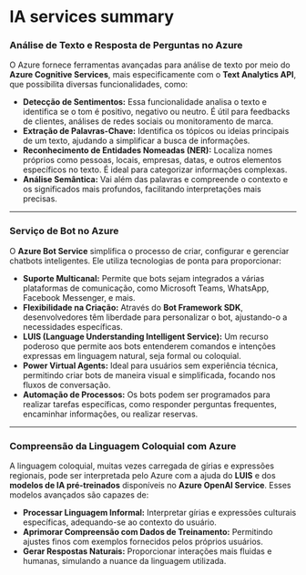 # IA services summary

### **Análise de Texto e Resposta de Perguntas no Azure**

O Azure fornece ferramentas avançadas para análise de texto por meio do **Azure Cognitive Services**, mais especificamente com o **Text Analytics API**, que possibilita diversas funcionalidades, como:
- **Detecção de Sentimentos:** Essa funcionalidade analisa o texto e identifica se o tom é positivo, negativo ou neutro. É útil para feedbacks de clientes, análises de redes sociais ou monitoramento de marca.
- **Extração de Palavras-Chave:** Identifica os tópicos ou ideias principais de um texto, ajudando a simplificar a busca de informações.
- **Reconhecimento de Entidades Nomeadas (NER):** Localiza nomes próprios como pessoas, locais, empresas, datas, e outros elementos específicos no texto. É ideal para categorizar informações complexas.
- **Análise Semântica:** Vai além das palavras e compreende o contexto e os significados mais profundos, facilitando interpretações mais precisas.

---

### **Serviço de Bot no Azure**

O **Azure Bot Service** simplifica o processo de criar, configurar e gerenciar chatbots inteligentes. Ele utiliza tecnologias de ponta para proporcionar:
- **Suporte Multicanal:** Permite que bots sejam integrados a várias plataformas de comunicação, como Microsoft Teams, WhatsApp, Facebook Messenger, e mais.
- **Flexibilidade na Criação:** Através do **Bot Framework SDK**, desenvolvedores têm liberdade para personalizar o bot, ajustando-o a necessidades específicas.
- **LUIS (Language Understanding Intelligent Service):** Um recurso poderoso que permite aos bots entenderem comandos e intenções expressas em linguagem natural, seja formal ou coloquial.
- **Power Virtual Agents:** Ideal para usuários sem experiência técnica, permitindo criar bots de maneira visual e simplificada, focando nos fluxos de conversação.
- **Automação de Processos:** Os bots podem ser programados para realizar tarefas específicas, como responder perguntas frequentes, encaminhar informações, ou realizar reservas.

---

### **Compreensão da Linguagem Coloquial com Azure**

A linguagem coloquial, muitas vezes carregada de gírias e expressões regionais, pode ser interpretada pelo Azure com a ajuda do **LUIS** e dos **modelos de IA pré-treinados** disponíveis no **Azure OpenAI Service**. Esses modelos avançados são capazes de:
- **Processar Linguagem Informal:** Interpretar gírias e expressões culturais específicas, adequando-se ao contexto do usuário.
- **Aprimorar Compreensão com Dados de Treinamento:** Permitindo ajustes finos com exemplos fornecidos pelos próprios usuários.
- **Gerar Respostas Naturais:** Proporcionar interações mais fluidas e humanas, simulando a nuance da linguagem utilizada.
